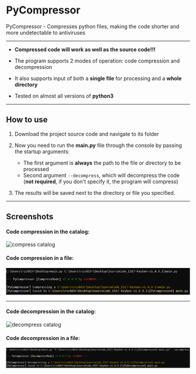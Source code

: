 # PyCompressor
PyCompressor - Compresses python files, making the code shorter and more undetectable to antiviruses

---

- **Compressed code will work as well as the source code!!!**

- The program supports 2 modes of operation: code compression and decompression

- It also supports input of both a **single file** for processing and a **whole directory**

- Tested on almost all versions of **python3**

---

## How to use
1. Download the project source code and navigate to its folder

2. Now you need to run the **main.py** file through the console by passing the startup arguments:
   - The first argument is **always** the path to the file or directory to be processed
   - Second argument ```--decompress```, which will decompress the code (**not required**, if you don't specify it, the program will compress)

4. The results will be saved next to the directory or file you specified.

---

## Screenshots
#### Code compression in the catalog:
![compress catalog](img/compressing_calalog.png)

#### Code compression in a file:
![compress file](img/compressing_file.png)

---

#### Code decompression in the catalog:
![decompress catalog](img/decompressing_calalog.png)

#### Code decompression in a file:
![decompress file](img/decompressing_file.png)
